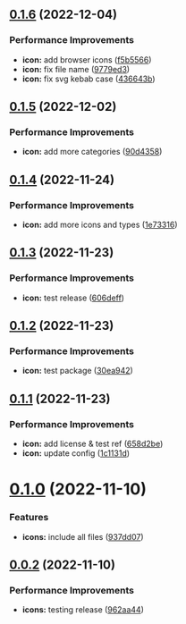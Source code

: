 ## [0.1.6](https://github.com/bamerf/icons/compare/v0.1.5...v0.1.6) (2022-12-04)


### Performance Improvements

* **icon:** add browser icons ([f5b5566](https://github.com/bamerf/icons/commit/f5b556602ddef77997ff5e05c8e2406ae329e3b7))
* **icon:** fix file name ([9779ed3](https://github.com/bamerf/icons/commit/9779ed32e17a165ec32a34d45f7b727d79327d03))
* **icon:** fix svg kebab case ([436643b](https://github.com/bamerf/icons/commit/436643b048bcae2af71b5fbbbb969c3a0a7f0588))

## [0.1.5](https://github.com/bamerf/icons/compare/v0.1.4...v0.1.5) (2022-12-02)


### Performance Improvements

* **icon:** add more categories ([90d4358](https://github.com/bamerf/icons/commit/90d4358235d9283d8ce57ebc562082f2178fc839))

## [0.1.4](https://github.com/bamerf/icons/compare/v0.1.3...v0.1.4) (2022-11-24)


### Performance Improvements

* **icon:** add more icons and types ([1e73316](https://github.com/bamerf/icons/commit/1e73316b7f1e0643696459339e2f9b9ada29c944))

## [0.1.3](https://github.com/bamerf/icons/compare/v0.1.2...v0.1.3) (2022-11-23)


### Performance Improvements

* **icon:** test release ([606deff](https://github.com/bamerf/icons/commit/606deff4dab32053dc814db98f4171a0552d4f3e))

## [0.1.2](https://github.com/bamerf/icons/compare/v0.1.1...v0.1.2) (2022-11-23)


### Performance Improvements

* **icon:** test package ([30ea942](https://github.com/bamerf/icons/commit/30ea942d49db8d518a8967a5b35b55be894ee604))

## [0.1.1](https://github.com/bamerf/icons/compare/v0.1.0...v0.1.1) (2022-11-23)


### Performance Improvements

* **icon:** add license & test ref ([658d2be](https://github.com/bamerf/icons/commit/658d2be389d3143424cb8cb94d8d809471057cf8))
* **icon:** update config ([1c1131d](https://github.com/bamerf/icons/commit/1c1131dd9dfe305398005ca32abc68ff013233cc))

# [0.1.0](https://github.com/bamerf/icons/compare/v0.0.2...v0.1.0) (2022-11-10)


### Features

* **icons:** include all files ([937dd07](https://github.com/bamerf/icons/commit/937dd072e971b885e3a13b50843dad82f83616a5))

## [0.0.2](https://github.com/bamerf/icons/compare/v0.0.1...v0.0.2) (2022-11-10)


### Performance Improvements

* **icons:** testing release ([962aa44](https://github.com/bamerf/icons/commit/962aa44f7806b3d36984d7569493f3b5a3461973))
